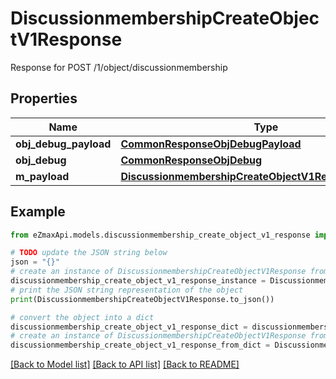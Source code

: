 # DiscussionmembershipCreateObjectV1Response

Response for POST /1/object/discussionmembership

## Properties

Name | Type | Description | Notes
------------ | ------------- | ------------- | -------------
**obj_debug_payload** | [**CommonResponseObjDebugPayload**](CommonResponseObjDebugPayload.md) |  | 
**obj_debug** | [**CommonResponseObjDebug**](CommonResponseObjDebug.md) |  | [optional] 
**m_payload** | [**DiscussionmembershipCreateObjectV1ResponseMPayload**](DiscussionmembershipCreateObjectV1ResponseMPayload.md) |  | 

## Example

```python
from eZmaxApi.models.discussionmembership_create_object_v1_response import DiscussionmembershipCreateObjectV1Response

# TODO update the JSON string below
json = "{}"
# create an instance of DiscussionmembershipCreateObjectV1Response from a JSON string
discussionmembership_create_object_v1_response_instance = DiscussionmembershipCreateObjectV1Response.from_json(json)
# print the JSON string representation of the object
print(DiscussionmembershipCreateObjectV1Response.to_json())

# convert the object into a dict
discussionmembership_create_object_v1_response_dict = discussionmembership_create_object_v1_response_instance.to_dict()
# create an instance of DiscussionmembershipCreateObjectV1Response from a dict
discussionmembership_create_object_v1_response_from_dict = DiscussionmembershipCreateObjectV1Response.from_dict(discussionmembership_create_object_v1_response_dict)
```
[[Back to Model list]](../README.md#documentation-for-models) [[Back to API list]](../README.md#documentation-for-api-endpoints) [[Back to README]](../README.md)



